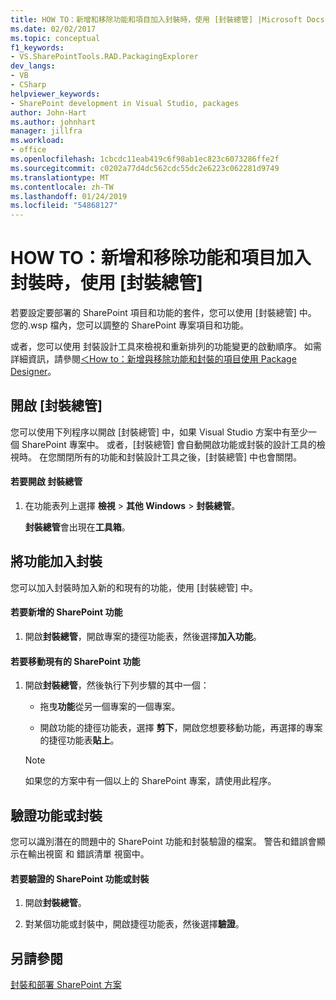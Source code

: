 ```yaml
---
title: HOW TO：新增和移除功能和項目加入封裝時，使用 [封裝總管] |Microsoft Docs
ms.date: 02/02/2017
ms.topic: conceptual
f1_keywords:
- VS.SharePointTools.RAD.PackagingExplorer
dev_langs:
- VB
- CSharp
helpviewer_keywords:
- SharePoint development in Visual Studio, packages
author: John-Hart
ms.author: johnhart
manager: jillfra
ms.workload:
- office
ms.openlocfilehash: 1cbcdc11eab419c6f98ab1ec823c6073286ffe2f
ms.sourcegitcommit: c0202a77d4dc562cdc55dc2e6223c062281d9749
ms.translationtype: MT
ms.contentlocale: zh-TW
ms.lasthandoff: 01/24/2019
ms.locfileid: "54868127"
---
```

# <a name="how-to-add-and-remove-features-and-items-to-a-package-by-using-the-packaging-explorer"></a>HOW TO：新增和移除功能和項目加入封裝時，使用 [封裝總管]
  若要設定要部署的 SharePoint 項目和功能的套件，您可以使用 [封裝總管] 中。 您的.wsp 檔內，您可以調整的 SharePoint 專案項目和功能。  
  
 或者，您可以使用 封裝設計工具來檢視和重新排列的功能變更的啟動順序。 如需詳細資訊，請參閱[＜How to：新增與移除功能和封裝的項目使用 Package Designer](../sharepoint/how-to-add-and-remove-features-and-items-to-a-package-by-using-the-package-designer.md)。  
  
## <a name="open-the-packaging-explorer"></a>開啟 [封裝總管]  
 您可以使用下列程序以開啟 [封裝總管] 中，如果 Visual Studio 方案中有至少一個 SharePoint 專案中。 或者，[封裝總管] 會自動開啟功能或封裝的設計工具的檢視時。 在您關閉所有的功能和封裝設計工具之後，[封裝總管] 中也會關閉。  
  
#### <a name="to-open-the-packaging-explorer"></a>若要開啟 封裝總管  
  
1.  在功能表列上選擇 **檢視** > **其他 Windows** > **封裝總管**。  
  
     **封裝總管**會出現在**工具箱**。  
  
## <a name="adding-a-feature-to-a-package"></a>將功能加入封裝  
 您可以加入封裝時加入新的和現有的功能，使用 [封裝總管] 中。  
  
#### <a name="to-add-a-sharepoint-feature"></a>若要新增的 SharePoint 功能
  
1.  開啟**封裝總管**，開啟專案的捷徑功能表，然後選擇**加入功能**。  
  
#### <a name="to-move-an-existing-sharepoint-feature"></a>若要移動現有的 SharePoint 功能  
  
1.  開啟**封裝總管**，然後執行下列步驟的其中一個：  
  
    -   拖曳**功能**從另一個專案的一個專案。  
  
    -   開啟功能的捷徑功能表，選擇 **剪下**，開啟您想要移動功能，再選擇的專案的捷徑功能表**貼上**。  
  
    > [!NOTE]  
    >  如果您的方案中有一個以上的 SharePoint 專案，請使用此程序。  
  
## <a name="validate-a-feature-or-package"></a>驗證功能或封裝  
 您可以識別潛在的問題中的 SharePoint 功能和封裝驗證的檔案。 警告和錯誤會顯示在輸出視窗 和 錯誤清單 視窗中。  
  
#### <a name="to-validate-a-sharepoint-feature-or-package"></a>若要驗證的 SharePoint 功能或封裝
  
1.  開啟**封裝總管**。  
  
2.  對某個功能或封裝中，開啟捷徑功能表，然後選擇**驗證**。  
  
## <a name="see-also"></a>另請參閱
 [封裝和部署 SharePoint 方案](../sharepoint/packaging-and-deploying-sharepoint-solutions.md)  
